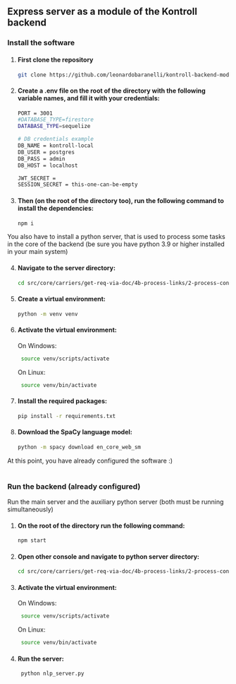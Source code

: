 ## Express server as a module of the Kontroll backend

### Install the software

1. #### First clone the repository

   ```bash
   git clone https://github.com/leonardobaranelli/kontroll-backend-module/
   ```

2. #### Create a .env file on the root of the directory with the following variable names, and fill it with your credentials:

   ```bash
   PORT = 3001
   #DATABASE_TYPE=firestore
   DATABASE_TYPE=sequelize

   # DB credentials example
   DB_NAME = kontroll-local
   DB_USER = postgres
   DB_PASS = admin
   DB_HOST = localhost

   JWT_SECRET =
   SESSION_SECRET = this-one-can-be-empty
   ```

3. #### Then (on the root of the directory too), run the following command to install the dependencies:

   ```bash
   npm i
   ```

You also have to install a python server, that is used to process some tasks in the core of the backend
(be sure you have python 3.9 or higher installed in your main system)

4. #### Navigate to the server directory:

   ```bash
   cd src/core/carriers/get-req-via-doc/4b-process-links/2-process-content/spacy
   ```

5. #### Create a virtual environment:

   ```bash
   python -m venv venv
   ```

6. #### Activate the virtual environment:

   On Windows:

   ```bash
    source venv/scripts/activate
   ```

   On Linux:

   ```bash
    source venv/bin/activate
   ```

7. #### Install the required packages:

   ```bash
   pip install -r requirements.txt
   ```

8. #### Download the SpaCy language model:

   ```bash
   python -m spacy download en_core_web_sm
   ```

At this point, you have already configured the software :)
<br><br>

### Run the backend (already configured)

Run the main server and the auxiliary python server (both must be running simultaneously)

1. #### On the root of the directory run the following command:

   ```bash
   npm start
   ```

2. #### Open other console and navigate to python server directory:

   ```bash
   cd src/core/carriers/get-req-via-doc/4b-process-links/2-process-content/spacy
   ```

3. #### Activate the virtual environment:

   On Windows:

   ```bash
    source venv/scripts/activate
   ```

   On Linux:

   ```bash
    source venv/bin/activate
   ```

4. #### Run the server:

   ```bash
    python nlp_server.py
   ```
